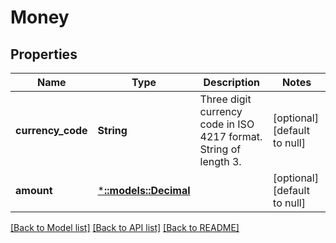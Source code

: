 # Money

## Properties
Name | Type | Description | Notes
------------ | ------------- | ------------- | -------------
**currency_code** | **String** | Three digit currency code in ISO 4217 format. String of length 3. | [optional] [default to null]
**amount** | [***::models::Decimal**](Decimal.md) |  | [optional] [default to null]

[[Back to Model list]](../README.md#documentation-for-models) [[Back to API list]](../README.md#documentation-for-api-endpoints) [[Back to README]](../README.md)


